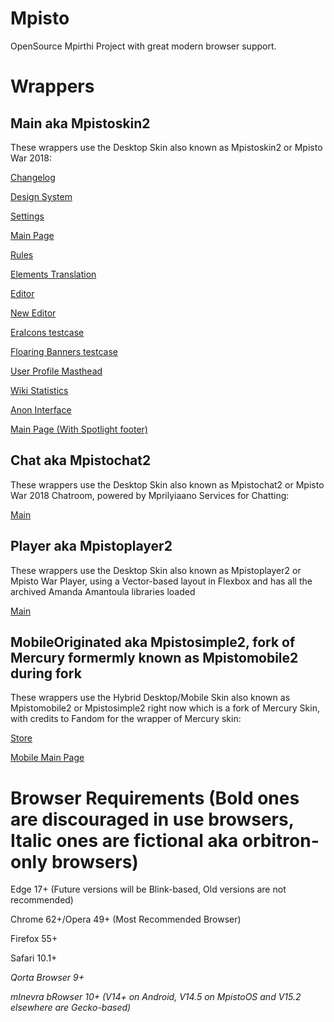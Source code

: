 # Mpisto
OpenSource Mpirthi Project with great modern browser support.

# Wrappers
## Main aka Mpistoskin2
These wrappers use the Desktop Skin also known as Mpistoskin2 or Mpisto War 2018:

[Changelog](https://awikia.github.io/Mpisto/Ryneeeel%20Grooze%20Chancelog.html)

[Design System](https://awikia.github.io/Mpisto/Ryneeeel%20Grooze%20Systems.html)

[Settings](https://awikia.github.io/Mpisto/Options.html)

[Main Page](https://awikia.github.io/Mpisto/Ryneeeel%20Grooze.html)

[Rules](https://awikia.github.io/Mpisto/Ryneeeel%20Grooze%20Contributions.html)

[Elements Translation](https://awikia.github.io/Mpisto/Ryneeeel%20Grooze%20Element%20Translation.html)

[Editor](https://awikia.github.io/Mpisto/Ryneeeel%20Grooze%20Editor.html)
 
[New Editor](https://awikia.github.io/Mpisto/Ryneeeel%20Grooze%20Article%20Constructor.html)

[EraIcons testcase](https://awikia.github.io/Mpisto/Ryneeeel%20Grooze%20Icons.html)

[Floaring Banners testcase](https://awikia.github.io/Mpisto/Ryneeeel%20Grooze%20Banner.html)

[User Profile Masthead](https://awikia.github.io/Mpisto/Ryneeeel%20Grooze%20User.html)

[Wiki Statistics](https://awikia.github.io/Mpisto/Ryneeeel%20Grooze%20Stats.html)

[Anon Interface](https://awikia.github.io/Mpisto/Ryneeeel%20Grooze%20(Anons).html)

[Main Page (With Spotlight footer)](https://awikia.github.io/Mpisto/Ryneeeel%20Grooze%20(Spotlight).html)
## Chat aka Mpistochat2
These wrappers use the Desktop Skin also known as Mpistochat2 or Mpisto War 2018 Chatroom, powered by Mprilyiaano Services for Chatting:

[Main](https://awikia.github.io/Mpisto/Ryneeeel%20Grooze%20Chat.html)
## Player aka Mpistoplayer2
These wrappers use the Desktop Skin also known as Mpistoplayer2 or Mpisto War Player, using a Vector-based layout in Flexbox and has all the archived Amanda Amantoula libraries loaded

[Main](https://awikia.github.io/Mpisto/Ryneeeel%20Grooze%20Player.html)

## MobileOriginated aka Mpistosimple2, fork of Mercury formermly known as Mpistomobile2 during fork
These wrappers use the Hybrid Desktop/Mobile Skin also known as Mpistomobile2 or Mpistosimple2 right now which is a fork of Mercury Skin, with credits to Fandom for the wrapper of Mercury skin:

[Store](https://awikia.github.io/Mpisto/Ryneeeel%20Grooze%20(Store).html)

[Mobile Main Page](https://awikia.github.io/Mpisto/Ryneeeel%20Grooze%20(Mobile).html)

# Browser Requirements (Bold ones are discouraged in use browsers, Italic ones are fictional aka orbitron-only browsers)

Edge 17+ (Future versions will be Blink-based, Old versions are not recommended)

Chrome 62+/Opera 49+ (Most Recommended Browser)

Firefox 55+

Safari 10.1+

*Qorta Browser 9+*

*mInevra bRowser 10+ (V14+ on Android, V14.5 on MpistoOS and V15.2 elsewhere are Gecko-based)*
